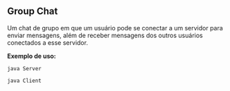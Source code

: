 ## Group Chat
Um chat de grupo em que um usuário pode se conectar a um
servidor para enviar mensagens, além de receber mensagens
dos outros usuários conectados a esse servidor.

<b> Exemplo de uso:</b><p>
<code>java Server </code>
<p>
<code>java Client</code>
</p>
